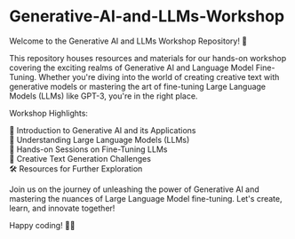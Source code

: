 # Generative-AI-and-LLMs-Workshop

Welcome to the Generative AI and LLMs Workshop Repository! 🚀

This repository houses resources and materials for our hands-on workshop covering the exciting realms of Generative AI and Language Model Fine-Tuning. Whether you're diving into the world of creating creative text with generative models or mastering the art of fine-tuning Large Language Models (LLMs) like GPT-3, you're in the right place.

Workshop Highlights:

🤖 Introduction to Generative AI and its Applications <br>
🧠 Understanding Large Language Models (LLMs) <br>
🚀 Hands-on Sessions on Fine-Tuning LLMs <br>
🎨 Creative Text Generation Challenges<br>
🛠️ Resources for Further Exploration<br>

Join us on the journey of unleashing the power of Generative AI and mastering the nuances of Large Language Model fine-tuning. Let's create, learn, and innovate together!

Happy coding! 🚀✨
